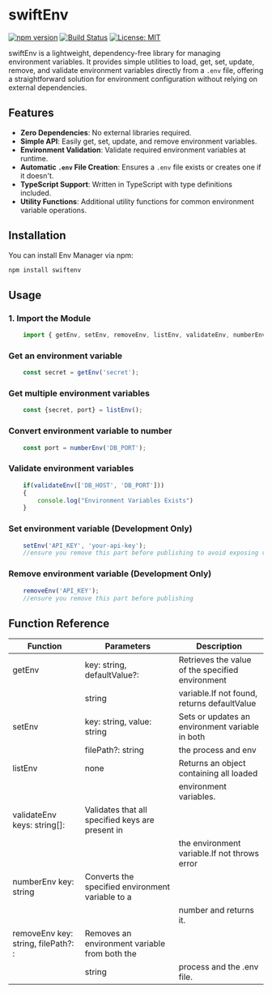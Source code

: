 # swiftEnv

[![npm version](https://badge.fury.io/js/swiftenv)](https://badge.fury.io/js/swiftenv)
[![Build Status](https://github.com/victorexpounder/swiftenv/workflows/CI/badge.svg)](https://github.com/victorexpounder/swiftenv/actions)
[![License: MIT](https://img.shields.io/badge/License-MIT-yellow.svg)](https://opensource.org/licenses/MIT)

swiftEnv is a lightweight, dependency-free library for managing environment variables. It provides simple utilities to load, get, set, update, remove, and validate environment variables directly from a `.env` file, offering a straightforward solution for environment configuration without relying on external dependencies.

## Features

- **Zero Dependencies**: No external libraries required.
- **Simple API**: Easily get, set, update, and remove environment variables.
- **Environment Validation**: Validate required environment variables at runtime.
- **Automatic `.env` File Creation**: Ensures a `.env` file exists or creates one if it doesn't.
- **TypeScript Support**: Written in TypeScript with type definitions included.
- **Utility Functions**: Additional utility functions for common environment variable operations.

## Installation

You can install Env Manager via npm:

```bash
npm install swiftenv
```
## Usage

### 1. Import the Module

```js
    import { getEnv, setEnv, removeEnv, listEnv, validateEnv, numberEnv } from 'swiftenv';
```

### Get an environment variable

```js
    const secret = getEnv('secret');
```
### Get multiple environment variables

```js
    const {secret, port} = listEnv();
```
### Convert environment variable to number

```js
    const port = numberEnv('DB_PORT');
```
### Validate environment variables

```js
    if(validateEnv(['DB_HOST', 'DB_PORT']))
    {
        console.log("Environment Variables Exists")
    }
```
### Set environment variable (Development Only)

```js
    setEnv('API_KEY', 'your-api-key');
    //ensure you remove this part before publishing to avoid exposing values
```
### Remove environment variable (Development Only)

```js
    removeEnv('API_KEY');
    //ensure you remove this part before publishing 
```

## Function Reference

| Function          | Parameters                 | Description                                      |
|-------------------|----------------------------|--------------------------------------------------|
|getEnv             |key: string, defaultValue?: |Retrieves the value of the specified environment  |
|                   | string	                 |variable.If not found, returns defaultValue       |
|setEnv             |key: string, value: string  |Sets or updates an environment variable in both   |
|                   | filePath?: string	         | the process and env                              |
|listEnv            |none                        | Returns an object containing all loaded          |
|                   |         	                 | environment variables.                           |
|validateEnv             keys: string[]:         |Validates that all specified keys are present in  |
|                   |          	                 |the environment variable.If not throws error      |
|numberEnv             key: string               |Converts the specified environment variable to a  |
|                   |       	                 |number and returns it.                            |
|removeEnv             key: string, filePath?: : |Removes an environment variable from both the     |
|                   |    string                  |process and the .env file.                        |

